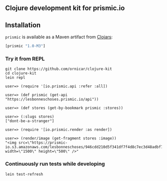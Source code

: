 ## Clojure development kit for prismic.io

## Installation

`prismic` is available as a Maven artifact from [Clojars](http://clojars.org/prismic):

```clojure
[prismic "1.0-M3"]
```

### Try it from REPL

```
git clone https://github.com/ornicar/clojure-kit
cd clojure-kit
lein repl

user=> (require '[io.prismic.api :refer :all])

user=> (def prismic (get-api "https://lesbonneschoses.prismic.io/api"))

user=> (def stores (get-by-bookmark prismic :stores))

user=> (:slugs stores)
["dont-be-a-stranger"]

user=> (require '[io.prismic.render :as render])

user=> (render/image (get-fragment stores :image))
"<img src=\"https://prismic-io.s3.amazonaws.com/lesbonneschoses/946cdd210d5f341df7f4d8c7ec3d48adbf7a9d65.jpg\" width=\"1500\" height=\"500\" />"
```

### Continuously run tests while developing

```
lein test-refresh
```
